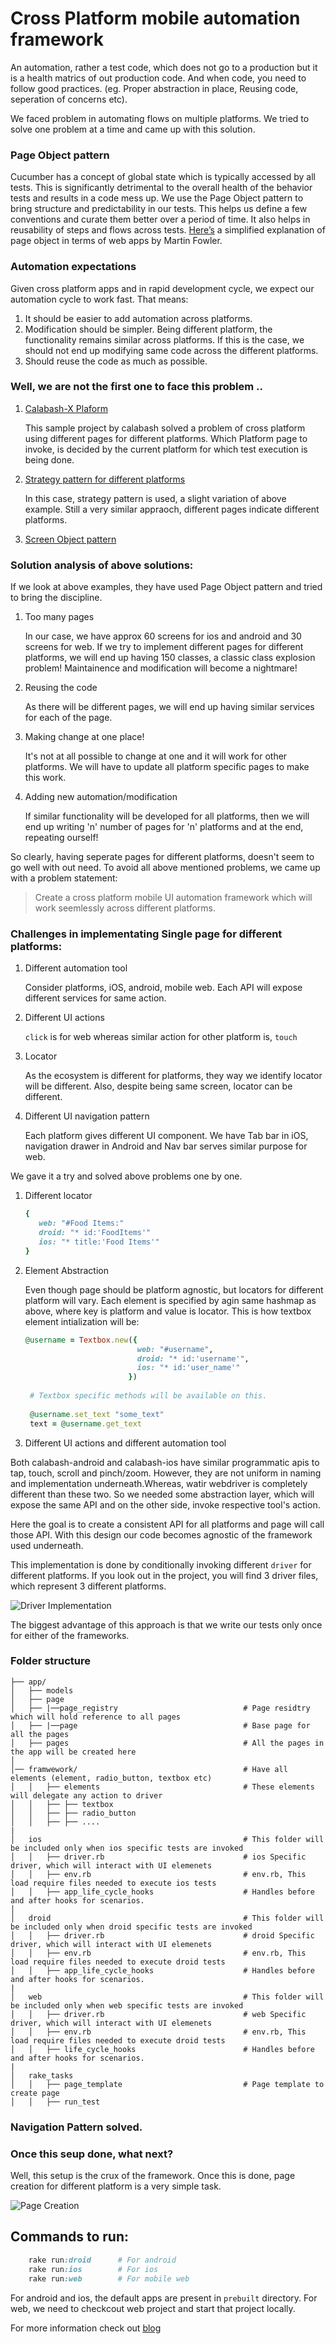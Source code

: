 # Cross Platform mobile automation framework 

An automation, rather a test code, which does not go to a production but it is a health matrics of out production code. And when code, you need to follow good practices. (eg. Proper abstraction in place, Reusing code, seperation of concerns etc).

We faced problem in automating flows on multiple platforms. We tried to solve one problem at a time and came up with this solution.


### Page Object pattern 
Cucumber has a concept of global state which is typically accessed by all tests. This is significantly detrimental to the overall health of the behavior tests and results in a code mess up. We use the Page Object pattern to bring structure and predictability in our tests. This helps us define a few conventions and curate them better over a period of time. It also helps in reusability of steps and flows across tests. [Here’s](http://martinfowler.com/bliki/PageObject.html) a simplified explanation of page object in terms of web apps by Martin Fowler. 

### Automation expectations

Given cross platform apps and in rapid development cycle, we expect our automation cycle to work fast. That means: 

1. It should be easier to add automation across platforms. 
2. Modification should be simpler. Being different platform, the functionality remains similar across platforms. If this is the case, we should not end up modifying same code across the different platforms.
3. Should reuse the code as much as possible.


### Well, we are not the first one to face this problem ..

1. [Calabash-X Plaform](https://github.com/calabash/x-platform-example)

    This sample project by calabash solved a problem of cross platform using different pages for different platforms. Which Platform page to invoke, is decided by the current platform for which test execution is being done.
2.  [Strategy pattern for different platforms](http://www.3pillarglobal.com/insights/design-patterns-in-automation-testing)

    In this case, strategy pattern is used, a slight variation of above example. Still a very similar appraoch, different pages indicate different platforms.
    
3. [Screen Object pattern](https://rubygemtsl.com/2014/01/06/designing-maintainable-calabash-tests-using-screen-objects-2/)


### Solution analysis of above solutions:

If we look at above examples, they have used Page Object pattern and tried to bring the discipline. 

1. Too many pages

    In our case, we have approx 60 screens for ios and android and 30 screens for web. If we try to implement different pages for different platforms, we will end up having 150 classes, a classic class explosion problem! Maintainence and modification will become a nightmare! 
2. Reusing the code

    As there will be different pages, we will end up having similar services for each of the page. 
3. Making change at one place!

    It's not at all possible to change at one and it will work for other platforms. We will have to update all platform specific pages to make this work.
4. Adding new automation/modification

    If similar functionality will be developed for all platforms, then we will end up writing 'n' number of pages for 'n' platforms and at the end, repeating ourself!
 
So clearly, having seperate pages for different platforms, doesn't seem to go well with out need. To avoid all above mentioned problems, we came up with a problem statement:
> Create a cross platform mobile UI automation framework which will work seemlessly across different platforms.

### Challenges in implementating Single page for different platforms: 

1. Different automation tool

    Consider platforms, iOS, android, mobile web. Each API will expose different services for same action. 
2. Different UI actions

    `click` is for web whereas similar action for other platform is, `touch`
3. Locator

    As the ecosystem is different for platforms, they way we identify locator will be different. Also, despite being same screen, locator can be different.
4. Different UI navigation pattern

    Each platform gives different UI component. We have Tab bar in iOS, navigation drawer in Android and Nav bar serves similar purpose for web. 

We gave it a try and solved above problems one by one. 

1. Different locator
     ```ruby 
     {
        web: "#Food Items:"
        droid: "* id:'FoodItems'"
        ios: "* title:'Food Items'"
     }
   
     ```

2. Element Abstraction

   Even though page should be platform agnostic, but locators for different platform will vary. Each element is specified by agin same hashmap as above, where key is platform and value is locator. 
   This is how textbox element intialization will be:
   ```ruby
   @username = Textbox.new({
                            web: "#username",
                            droid: "* id:'username'",
                            ios: "* id:'user_name'"
                          })    
                          
    # Textbox specific methods will be available on this. 
    
    @username.set_text "some_text"
    text = @username.get_text
   ```

3. Different UI actions and different automation tool 

  Both calabash-android and calabash-ios have similar programmatic apis to tap, touch, scroll and pinch/zoom. However, they are not uniform in naming and implementation underneath.Whereas, watir webdriver is completely different than these two. 
  So we needed some abstraction layer, which will expose the same API and on the other side, invoke respective tool's action. 
  
 Here the goal is to create a consistent API for all platforms and page will call those API. With this design our code becomes agnostic of the framework used underneath.

This implementation is done by conditionally invoking different `driver` for different platforms. 
If you look out in the project, you will find 3 driver files, which represent 3 different platforms. 

![Driver Implementation ](./driver.jpg)

The biggest advantage of this approach is that we write our tests only once for either of the frameworks. 


### Folder structure 

```
├── app/
│   ├── models
│   ├── page
│   ├── |──page_registry                            # Page residtry which will hold reference to all pages
│   ├── |──page                                     # Base page for all the pages        
│   ├── pages                                       # All the pages in the app will be created here        
│  
│── framwework/                                     # Have all elements (element, radio_button, textbox etc)
│   │   ├── elements                                # These elements will delegate any action to driver
│   │   ├── ├── textbox
│   │   ├── ├── radio_button
│   │   ├── ├── ....
|
│   ios                                             # This folder will be included only when ios specific tests are invoked
│   │   ├── driver.rb                               # ios Specific driver, which will interact with UI elemenets
│   │   ├── env.rb                                  # env.rb, This load require files needed to execute ios tests
│   │   ├── app_life_cycle_hooks                    # Handles before and after hooks for scenarios.
│   
│   droid                                           # This folder will be included only when droid specific tests are invoked
│   │   ├── driver.rb                               # droid Specific driver, which will interact with UI elemenets
│   │   ├── env.rb                                  # env.rb, This load require files needed to execute droid tests
│   │   ├── app_life_cycle_hooks                    # Handles before and after hooks for scenarios.
|
│   web                                             # This folder will be included only when web specific tests are invoked
│   │   ├── driver.rb                               # web Specific driver, which will interact with UI elemenets
│   │   ├── env.rb                                  # env.rb, This load require files needed to execute droid tests
│   │   ├── life_cycle_hooks                        # Handles before and after hooks for scenarios.
|
│   rake_tasks
│   │   ├── page_template                           # Page template to create page 
│   │   ├── run_test  
```
 
### Navigation Pattern solved. 



### Once this seup done, what next?
Well, this setup is the crux of the framework. Once this is done, page creation for different platform is a very simple task. 

![Page Creation](./template.gif)

## Commands to run:

```ruby
    rake run:droid      # For android
    rake run:ios        # For ios
    rake run:web        # For mobile web
```
For android and ios, the default apps are present in `prebuilt` directory. For web, we need to checkcout web project and start that project locally. 


For more information check out [blog](https://pritibiyani.github.io/blog/speaking-at-vodqa-banglore)
